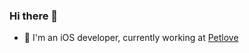 ### Hi there 👋

- 💼 I'm an iOS developer, currently working at [Petlove](https://www.petlove.com.br)
